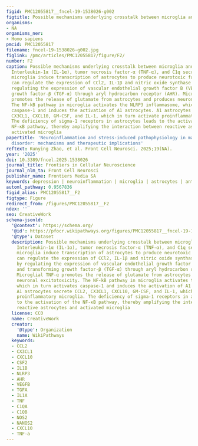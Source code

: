 ```yaml
---
figid: PMC12055817__fncel-19-1538026-g002
figtitle: Possible mechanisms underlying crosstalk between microglia and astroglia
organisms:
- NA
organisms_ner:
- Homo sapiens
pmcid: PMC12055817
filename: fncel-19-1538026-g002.jpg
figlink: /pmc/articles/PMC12055817/figure/F2/
number: F2
caption: Possible mechanisms underlying crosstalk between microglia and astroglia.
  Interleukin-1α (IL-1α), tumor necrosis factor-α (TNF-α), and C1q secreted by activated
  microglia induce transcription of astrocytes to produce neurotoxic factors. Microglia
  can regulate the expression of CCl2, IL-1β and nitric oxide synthase 2 (NOS2) by
  regulating the expression of vascular endothelial growth factor B (VEGF-B) and transforming
  growth factor-β (TGF-α) through aryl hydrocarbon receptor (AHR). Microglial TNF-α
  promotes the release of glutamate from astrocytes and produces neuronal excitotoxicity.
  The NF-kB pathway in microglia activates the NLRP3 inflammasome, which in turn activates
  caspase-1 and induces the activation of A1 astrocytes. A1 astrocytes secrete CCL2,
  CX3CL1, CXCL10, GM-CSF, and IL-1, which in turn activate proinflammatory microglia.
  The deficiency of sigma-1 receptors in astrocytes leads to the activation of the
  NF-κB pathway, thereby amplifying the interaction between reactive astrocytes and
  activated microglia
papertitle: 'Neuroinflammation and stress-induced pathophysiology in major depressive
  disorder: mechanisms and therapeutic implications'
reftext: Kunying Zhao, et al. Front Cell Neurosci. 2025;19(NA).
year: '2025'
doi: 10.3389/fncel.2025.1538026
journal_title: Frontiers in Cellular Neuroscience
journal_nlm_ta: Front Cell Neurosci
publisher_name: Frontiers Media SA
keywords: depression | neuroinflammation | microglia | astrocytes | anti-inflammatory
automl_pathway: 0.9567836
figid_alias: PMC12055817__F2
figtype: Figure
redirect_from: /figures/PMC12055817__F2
ndex: ''
seo: CreativeWork
schema-jsonld:
  '@context': https://schema.org/
  '@id': https://pfocr.wikipathways.org/figures/PMC12055817__fncel-19-1538026-g002.html
  '@type': Dataset
  description: Possible mechanisms underlying crosstalk between microglia and astroglia.
    Interleukin-1α (IL-1α), tumor necrosis factor-α (TNF-α), and C1q secreted by activated
    microglia induce transcription of astrocytes to produce neurotoxic factors. Microglia
    can regulate the expression of CCl2, IL-1β and nitric oxide synthase 2 (NOS2)
    by regulating the expression of vascular endothelial growth factor B (VEGF-B)
    and transforming growth factor-β (TGF-α) through aryl hydrocarbon receptor (AHR).
    Microglial TNF-α promotes the release of glutamate from astrocytes and produces
    neuronal excitotoxicity. The NF-kB pathway in microglia activates the NLRP3 inflammasome,
    which in turn activates caspase-1 and induces the activation of A1 astrocytes.
    A1 astrocytes secrete CCL2, CX3CL1, CXCL10, GM-CSF, and IL-1, which in turn activate
    proinflammatory microglia. The deficiency of sigma-1 receptors in astrocytes leads
    to the activation of the NF-κB pathway, thereby amplifying the interaction between
    reactive astrocytes and activated microglia
  license: CC0
  name: CreativeWork
  creator:
    '@type': Organization
    name: WikiPathways
  keywords:
  - CCL2
  - CX3CL1
  - CXCL10
  - CSF2
  - IL1B
  - NLRP3
  - AHR
  - VEGFB
  - TGFA
  - IL1A
  - TNF
  - C1QA
  - C1QB
  - NOS2
  - NANOS2
  - CXCL10
  - TNF-a
---
```

